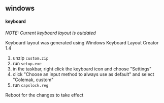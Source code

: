 ## windows

#### keyboard

*NOTE: Current keyboard layout is outdated*

Keyboard layout was generated using Windows Keyboard Layout Creator 1.4

1. unzip `custom.zip`
2. run `setup.exe`
3. in the taskbar, right click the keyboard icon and choose "Settings"
4. click "Choose an input method to always use as default" and select "Colemak, custom"
5. run `capslock.reg`

Reboot for the changes to take effect
